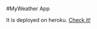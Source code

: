 #MyWeather App

It is deployed on heroku. [Check it!](https://myweather-app.herokuapp.com/ 'MyWeather')


